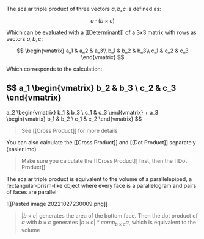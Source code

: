 The scalar triple product of three vectors $a, b, c$ is defined as:

$$
a \cdot (b \times c)
$$

Which can be evaluated with a [[Determinant]] of a 3x3 matrix with rows as vectors $a, b, c$:

$$
\begin{vmatrix}
a_1 & a_2 & a_3\\
b_1 & b_2 & b_3\\
c_1 & c_2 & c_3
\end{vmatrix}
$$

Which corresponds to the calculation:

$$
a_1 
\begin{vmatrix}
b_2 & b_3 \\ c_2 & c_3
\end{vmatrix} 
-
a_2
\begin{vmatrix}
b_1 & b_3 \\ c_1 & c_3
\end{vmatrix}
+
a_3
\begin{vmatrix}
b_1 & b_2 \\ c_1 & c_2
\end{vmatrix}
$$

> See [[Cross Product]] for more details

You can also calculate the [[Cross Product]] and [[Dot Product]] separately (easier imo)

> Make sure you calculate the [[Cross Product]] first, then the [[Dot Product]]

The scalar triple product is equivalent to the volume of a parallelepiped, a rectangular-prism-like object where every face is a parallelogram and pairs of faces are parallel:

![[Pasted image 20221027230009.png]]

> $|b \times c|$ generates the area of the bottom face. Then the dot product of $a$ with $b \times c$ generates $|b \times c| * comp_{b \times c} a$, which is equivalent to the volume
